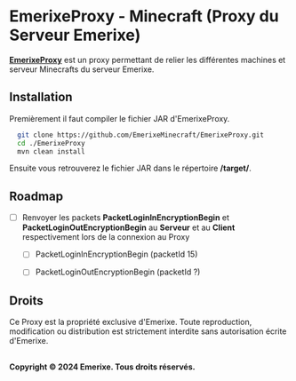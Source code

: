 # EmerixeProxy - Minecraft (Proxy du Serveur Emerixe)

**[EmerixeProxy](https://github.com/EmerixeMinecraft/EmerixeProxy)** est un proxy permettant de relier les différentes machines et serveur Minecrafts du serveur Emerixe.


## Installation

Premièrement il faut compiler le fichier JAR d'EmerixeProxy.

```bash
  git clone https://github.com/EmerixeMinecraft/EmerixeProxy.git
  cd ./EmerixeProxy
  mvn clean install
```

Ensuite vous retrouverez le fichier JAR dans le répertoire **/target/**.
    
## Roadmap

- [ ]  Renvoyer les packets **__PacketLoginInEncryptionBegin__** et **__PacketLoginOutEncryptionBegin__** au **Serveur** et au **Client** respectivement lors de la connexion au Proxy
    - [ ]  PacketLoginInEncryptionBegin (packetId 15)
    - [ ]  PacketLoginOutEncryptionBegin (packetId ?) 


## Droits

Ce Proxy est la propriété exclusive d'Emerixe. Toute reproduction, modification ou distribution est strictement interdite sans autorisation écrite d'Emerixe.


##

**Copyright © 2024 Emerixe. Tous droits réservés.**

